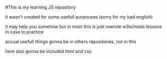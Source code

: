 #This is my learning JS repository

it wasn't created for some usefull purpouses (sorry for my bad english)

it may help you somehow but in most this is just rewrote w3schools lessons in case to practice

accual usefull things gonna be in others repositories, not in this

here also gonna be included html and css